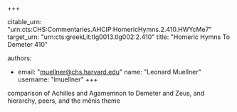 +++


citable_urn: "urn:cts:CHS:Commentaries.AHCIP:HomericHymns.2.410.HWYcMe7"
target_urn: "urn:cts:greekLit:tlg0013.tlg002:2.410"
title: "Homeric Hymns To Demeter 410"

authors:
- email: "muellner@chs.harvard.edu"
  name: "Leonard Muellner"
  username: "lmuellner"
+++

<p>comparison of Achilles and Agamemnon to Demeter and Zeus, and hierarchy, peers, and the mēnis theme</p>